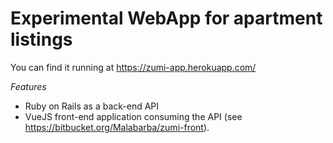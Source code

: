 # Experimental WebApp for apartment listings

You can find it running at https://zumi-app.herokuapp.com/

*Features*

- Ruby on Rails as a back-end API
- VueJS front-end application consuming the API (see https://bitbucket.org/Malabarba/zumi-front).

